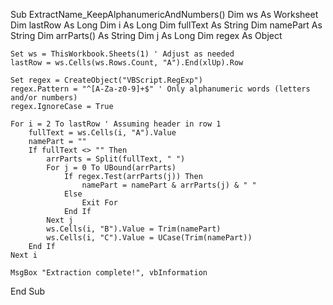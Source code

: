 
Sub ExtractName_KeepAlphanumericAndNumbers()
    Dim ws As Worksheet
    Dim lastRow As Long
    Dim i As Long
    Dim fullText As String
    Dim namePart As String
    Dim arrParts() As String
    Dim j As Long
    Dim regex As Object

    Set ws = ThisWorkbook.Sheets(1) ' Adjust as needed
    lastRow = ws.Cells(ws.Rows.Count, "A").End(xlUp).Row

    Set regex = CreateObject("VBScript.RegExp")
    regex.Pattern = "^[A-Za-z0-9]+$" ' Only alphanumeric words (letters and/or numbers)
    regex.IgnoreCase = True

    For i = 2 To lastRow ' Assuming header in row 1
        fullText = ws.Cells(i, "A").Value
        namePart = ""
        If fullText <> "" Then
            arrParts = Split(fullText, " ")
            For j = 0 To UBound(arrParts)
                If regex.Test(arrParts(j)) Then
                    namePart = namePart & arrParts(j) & " "
                Else
                    Exit For
                End If
            Next j
            ws.Cells(i, "B").Value = Trim(namePart)
            ws.Cells(i, "C").Value = UCase(Trim(namePart))
        End If
    Next i

    MsgBox "Extraction complete!", vbInformation
End Sub
